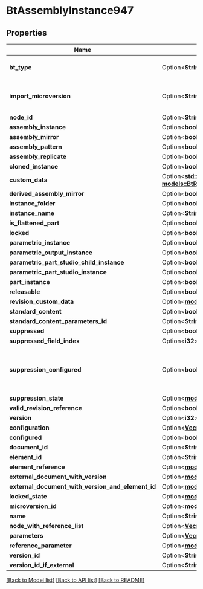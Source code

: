 # BtAssemblyInstance947

## Properties

Name | Type | Description | Notes
------------ | ------------- | ------------- | -------------
**bt_type** | Option<**String**> | Type of JSON object. | [optional]
**import_microversion** | Option<**String**> | Microversion that resulted from the import. | [optional]
**node_id** | Option<**String**> |  | [optional]
**assembly_instance** | Option<**bool**> |  | [optional]
**assembly_mirror** | Option<**bool**> |  | [optional]
**assembly_pattern** | Option<**bool**> |  | [optional]
**assembly_replicate** | Option<**bool**> |  | [optional]
**cloned_instance** | Option<**bool**> |  | [optional]
**custom_data** | Option<[**std::collections::HashMap<String, models::BtReferenceCustomData1551>**](BTReferenceCustomData-1551.md)> |  | [optional]
**derived_assembly_mirror** | Option<**bool**> |  | [optional]
**instance_folder** | Option<**bool**> |  | [optional]
**instance_name** | Option<**String**> |  | [optional]
**is_flattened_part** | Option<**bool**> |  | [optional]
**locked** | Option<**bool**> |  | [optional]
**parametric_instance** | Option<**bool**> |  | [optional]
**parametric_output_instance** | Option<**bool**> |  | [optional]
**parametric_part_studio_child_instance** | Option<**bool**> |  | [optional]
**parametric_part_studio_instance** | Option<**bool**> |  | [optional]
**part_instance** | Option<**bool**> |  | [optional]
**releasable** | Option<**bool**> |  | [optional]
**revision_custom_data** | Option<[**models::BtRevisionCustomData2090**](BTRevisionCustomData-2090.md)> |  | [optional]
**standard_content** | Option<**bool**> |  | [optional]
**standard_content_parameters_id** | Option<**String**> |  | [optional]
**suppressed** | Option<**bool**> |  | [optional]
**suppressed_field_index** | Option<**i32**> |  | [optional]
**suppression_configured** | Option<**bool**> | `true` if the suppression is configured in the Part Studio. | [optional]
**suppression_state** | Option<[**models::BtmSuppressionState1924**](BTMSuppressionState-1924.md)> |  | [optional]
**valid_revision_reference** | Option<**bool**> |  | [optional]
**version** | Option<**i32**> |  | [optional]
**configuration** | Option<[**Vec<models::BtmParameter1>**](BTMParameter-1.md)> |  | [optional]
**configured** | Option<**bool**> |  | [optional]
**document_id** | Option<**String**> |  | [optional]
**element_id** | Option<**String**> |  | [optional]
**element_reference** | Option<[**models::BtElementReference725**](BTElementReference-725.md)> |  | [optional]
**external_document_with_version** | Option<[**models::BtDocumentWithVersionId**](BTDocumentWithVersionId.md)> |  | [optional]
**external_document_with_version_and_element_id** | Option<[**models::BtDocumentWithVersionAndElementId**](BTDocumentWithVersionAndElementId.md)> |  | [optional]
**locked_state** | Option<[**models::BtmParameter1**](BTMParameter-1.md)> |  | [optional]
**microversion_id** | Option<[**models::BtMicroversionId366**](BTMicroversionId-366.md)> |  | [optional]
**name** | Option<**String**> |  | [optional]
**node_with_reference_list** | Option<[**Vec<models::BtNodeWithReference>**](BTNodeWithReference.md)> |  | [optional]
**parameters** | Option<[**Vec<models::BtmParameter1>**](BTMParameter-1.md)> |  | [optional]
**reference_parameter** | Option<[**models::BtmParameterReferenceWithConfiguration3028**](BTMParameterReferenceWithConfiguration-3028.md)> |  | [optional]
**version_id** | Option<**String**> |  | [optional]
**version_id_if_external** | Option<**String**> |  | [optional]

[[Back to Model list]](../README.md#documentation-for-models) [[Back to API list]](../README.md#documentation-for-api-endpoints) [[Back to README]](../README.md)


